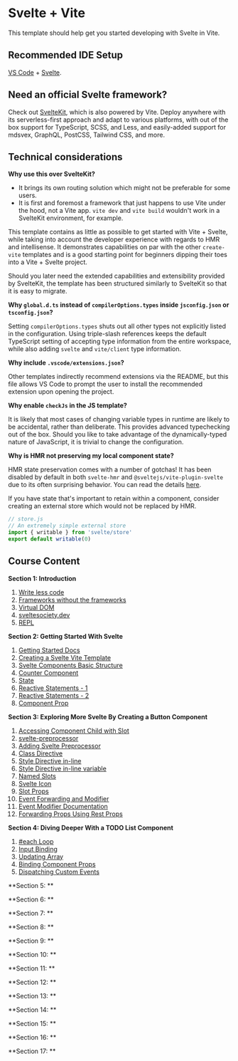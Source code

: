 # Svelte + Vite

This template should help get you started developing with Svelte in Vite.

## Recommended IDE Setup

[VS Code](https://code.visualstudio.com/) + [Svelte](https://marketplace.visualstudio.com/items?itemName=svelte.svelte-vscode).

## Need an official Svelte framework?

Check out [SvelteKit](https://github.com/sveltejs/kit#readme), which is also powered by Vite. Deploy anywhere with its serverless-first approach and adapt to various platforms, with out of the box support for TypeScript, SCSS, and Less, and easily-added support for mdsvex, GraphQL, PostCSS, Tailwind CSS, and more.

## Technical considerations

**Why use this over SvelteKit?**

- It brings its own routing solution which might not be preferable for some users.
- It is first and foremost a framework that just happens to use Vite under the hood, not a Vite app.
  `vite dev` and `vite build` wouldn't work in a SvelteKit environment, for example.

This template contains as little as possible to get started with Vite + Svelte, while taking into account the developer experience with regards to HMR and intellisense. It demonstrates capabilities on par with the other `create-vite` templates and is a good starting point for beginners dipping their toes into a Vite + Svelte project.

Should you later need the extended capabilities and extensibility provided by SvelteKit, the template has been structured similarly to SvelteKit so that it is easy to migrate.

**Why `global.d.ts` instead of `compilerOptions.types` inside `jsconfig.json` or `tsconfig.json`?**

Setting `compilerOptions.types` shuts out all other types not explicitly listed in the configuration. Using triple-slash references keeps the default TypeScript setting of accepting type information from the entire workspace, while also adding `svelte` and `vite/client` type information.

**Why include `.vscode/extensions.json`?**

Other templates indirectly recommend extensions via the README, but this file allows VS Code to prompt the user to install the recommended extension upon opening the project.

**Why enable `checkJs` in the JS template?**

It is likely that most cases of changing variable types in runtime are likely to be accidental, rather than deliberate. This provides advanced typechecking out of the box. Should you like to take advantage of the dynamically-typed nature of JavaScript, it is trivial to change the configuration.

**Why is HMR not preserving my local component state?**

HMR state preservation comes with a number of gotchas! It has been disabled by default in both `svelte-hmr` and `@sveltejs/vite-plugin-svelte` due to its often surprising behavior. You can read the details [here](https://github.com/rixo/svelte-hmr#svelte-hmr).

If you have state that's important to retain within a component, consider creating an external store which would not be replaced by HMR.

```js
// store.js
// An extremely simple external store
import { writable } from 'svelte/store'
export default writable(0)
```


## Course Content

**Section 1: Introduction**

1. [Write less code](https://svelte.dev/blog/write-less-code)
2. [Frameworks without the frameworks](https://svelte.dev/blog/frameworks-without-the-framework)
3. [Virtual DOM](https://svelte.dev/blog/virtual-dom-is-pure-overhead)
4. [sveltesociety.dev](https://www.sveltesociety.dev/packages)
5. [REPL](https://svelte.dev/playground/hello-world?version=5.2.10)

**Section 2: Getting Started With Svelte**

1. [Getting Started Docs](https://svelte.dev/docs/svelte/overview)
2. [Creating a Svelte Vite Template](https://github.com/alialaa/svelte-course/tree/svelte-vite-template)
3. [Svelte Components Basic Structure](https://github.com/alialaa/svelte-course/tree/first-component)
4. [Counter Component](https://github.com/alialaa/svelte-course/tree/simple-counter)
5. [State](https://github.com/alialaa/svelte-course/tree/reactive-statements)
6. [Reactive Statements - 1](https://github.com/alialaa/svelte-course/tree/reactive-gotcha-1)
7. [Reactive Statements - 2](https://github.com/alialaa/svelte-course/tree/reactive-gotcha-2)
8. [Component Prop](https://github.com/alialaa/svelte-course/tree/props)

**Section 3: Exploring More Svelte By Creating a Button Component**

1. [Accessing Component Child with Slot](https://github.com/alialaa/svelte-course/tree/button-component-1)
2. [svelte-preprocessor](https://github.com/sveltejs/svelte-preprocess)
3. [Adding Svelte Preprocessor](https://github.com/alialaa/svelte-course/tree/adding-scss)
4. [Class Directive](https://github.com/alialaa/svelte-course/tree/class-directive)
5. [Style Directive in-line](https://github.com/alialaa/svelte-course/tree/style-directive)
6. [Style Directive in-line variable](https://github.com/alialaa/svelte-course/tree/style-directive-css-vars)
7. [Named Slots](https://github.com/alialaa/svelte-course/tree/named-slots)
8. [Svelte Icon](https://github.com/Introvertuous/svelte-icons)
9. [Slot Props](https://github.com/alialaa/svelte-course/tree/slot-props)
10. [Event Forwarding and Modifier](https://github.com/alialaa/svelte-course/tree/button-events)
11. [Event Modifier Documentation](https://svelte.dev/docs#template-syntax-element-directives-on-eventname)
12. [Forwarding Props Using Rest Props](https://github.com/alialaa/svelte-course/tree/restprops)

**Section 4: Diving Deeper With a TODO List Component**

1. [#each Loop](https://github.com/alialaa/svelte-course/tree/todos-each-loop)
2. [Input Binding](https://github.com/alialaa/svelte-course/tree/input-binding)
3. [Updating Array](https://github.com/alialaa/svelte-course/tree/updating-todos-array)
4. [Binding Component Props](https://github.com/alialaa/svelte-course/tree/prop-binding)
5. [Dispatching Custom Events](https://github.com/alialaa/svelte-course/tree/custom-events)

**Section 5: **

**Section 6: **

**Section 7: **

**Section 8: **

**Section 9: **

**Section 10: **

**Section 11: **

**Section 12: **

**Section 13: **

**Section 14: **

**Section 15: **

**Section 16: **

**Section 17: **
